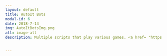 ```yaml
---
layout: default
title: AutoIt Bots
modal-id: 6
date: 2018-7-14
img: AutoItBotsImg.png
alt: image-alt
description: Multiple scripts that play various games. <a href= "https://mega.nz/#!jDoHXSIS!0lXqlA16DJi1cjLAi5D0jDK0SGX5lFoAnCtTzbbf1DI">Gladomate - Total War Arena Bot</a>, <a href="https://mega.nz/#!2OoS0CSS!0-owKDCgIUPNaD28F95rcmavfj4pf31JUPLu5kxbEzY">NeoAuto - Neopets Bot</a>


---
```

